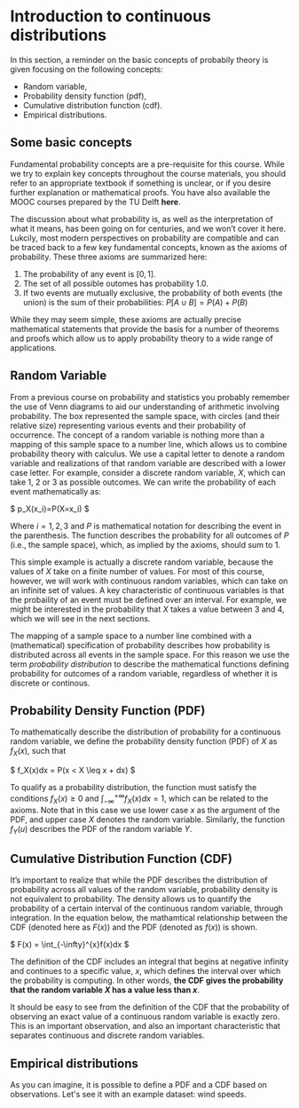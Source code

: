 
# Introduction to continuous distributions

In this section, a reminder on the basic concepts of probabily theory is given focusing on the following concepts:
- Random variable,
- Probability density function (pdf),
- Cumulative distribution function (cdf).
- Empirical distributions.

## Some basic concepts

Fundamental probability concepts are a pre-requisite for this course. While we try to explain key concepts throughout the course materials, you should refer to an appropriate textbook if something is unclear, or if you desire further explanation or mathematical proofs. You have also available the MOOC courses prepared by the TU Delft **here**.

The discussion about what probability is, as well as the interpretation of what it means, has been going on for centuries, and we won’t cover it here. Lukcily, most modern perspectives on probability are compatible and can be traced back to a few key fundamental concepts, known as the axioms of probability. These three axioms are summarized here:
1. The probability of any event is $[0,1]$.
2. The set of all possible outomes has probability 1.0.
3. If two events are mutually exclusive, the probability of both events (the union) is the sum of their probabilities: $P[A \cup B]=P(A)+P(B)$

While they may seem simple, these axioms are actually precise mathematical statements that provide the basis for a number of theorems and proofs which allow us to apply probability theory to a wide range of applications.

## Random Variable

From a previous course on probability and statistics you probably remember the use of Venn diagrams to aid our understanding of arithmetic involving probability. The box represented the sample space, with circles (and their relative size) representing various events and their probability of occurrence. The concept of a random variable is nothing more than a mapping of this sample space to a number line, which allows us to combine probability theory with calculus. We use a capital letter to denote a random variable and realizations of that random variable are described with a lower case letter. For example, consider a discrete random variable, $X$, which can take 1, 2 or 3 as possible outcomes. We can write the probability of each event mathematically as:

$
p_X(x_i)=P(X=x_i)
$

Where $i = 1,2,3$ and $P$ is mathematical notation for describing the event in the parenthesis. The function describes the probability for all outcomes of $P$ (i.e., the sample space), which, as implied by the axioms, should sum to 1.

This simple example is actually a discrete random variable, because the values of $X$ take on a finite number of values. For most of this course, however, we will work with continuous random variables, which can take on an infinite set of values. A key characteristic of continuous variables is that the probaility of an event must be defined over an interval. For example, we might be interested in the probability that $X$ takes a value between 3 and 4, which we will see in the next sections.

The mapping of a sample space to a number line combined with a (mathematical) specification of probability describes how probability is distributed across all events in the sample space. For this reason we use the term *probability distribution* to describe the mathematical functions defining probability for outcomes of a random variable, regardless of whether it is discrete or continous.

## Probability Density Function (PDF)

To mathematically describe the distribution of probability for a continuous random variable, we define the probability density function (PDF) of $X$ as $f_X(x)$, such that

$
f_X(x)dx = P(x < X \leq x + dx)
$

To qualify as a probability distribution, the function must satisfy the conditions $f_X(x) \geq 0$ and $\int_{-\infty}^{+\infty}f_X(x)dx =1$, which can be related to the axioms. Note that in this case we use lower case $x$ as the argument of the PDF, and upper case $X$ denotes the random variable. Similarly, the function $f_Y(u)$ describes the PDF of the random variable $Y$.

## Cumulative Distribution Function (CDF)

It’s important to realize that while the PDF describes the distribution of probability across all values of the random variable, probability density is not equivalent to probability. The density allows us to quantify the probability of a certain interval of the continuous random variable, through integration. In the equation below, the mathamtical relationship between the CDF (denoted here as $F(x)$) and the PDF (denoted as $f(x)$) is shown.

$
F(x) = \int_{-\infty}^{x}f(x)dx
$

The definition of the CDF includes an integral that begins at negative infinity and continues to a specific value, $x$, which defines the interval over which the probability is computing. In other words, **the CDF gives the probability that the random variable 
$X$ has a value less than $x$**.

It should be easy to see from the definition of the CDF that the probability of observing an exact value of a continuous random variable is exactly zero. This is an important observation, and also an important characteristic that separates continuous and discrete random variables.

## Empirical distributions

As you can imagine, it is possible to define a PDF and a CDF based on observations. Let's see it with an example dataset: wind speeds. 